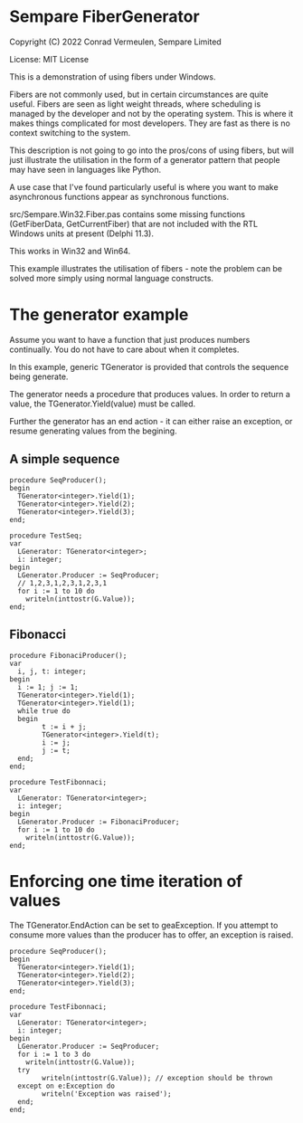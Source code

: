 # Sempare FiberGenerator

Copyright (C) 2022 Conrad Vermeulen, Sempare Limited

License: MIT License

This is a demonstration of using fibers under Windows.

Fibers are not commonly used, but in certain circumstances are quite useful. Fibers are seen as light weight threads,
where scheduling is managed by the developer and not by the operating system. This is where it makes things complicated for most developers.
They are fast as there is no context switching to the system.

This description is not going to go into the pros/cons of using fibers, but will just illustrate the utilisation in the form of
a generator pattern that people may have seen in languages like Python.

A use case that I've found particularly useful is where you want to make asynchronous functions appear as synchronous functions.

src/Sempare.Win32.Fiber.pas contains some missing functions (GetFiberData, GetCurrentFiber) that are not included with the RTL Windows units at present (Delphi 11.3).

This works in Win32 and Win64.

This example illustrates the utilisation of fibers - note the problem can be solved more simply using normal language constructs.

# The generator example

Assume you want to have a function that just produces numbers continually. You do not have to care about when it completes.

In this example, generic TGenerator<T> is provided that controls the sequence being generate.

The generator needs a procedure that produces values. In order to return a value, the TGenerator<T>.Yield(value) must be called.

Further the generator has an end action - it can either raise an exception, or resume generating values from the begining.

## A simple sequence

```
procedure SeqProducer();
begin
  TGenerator<integer>.Yield(1);
  TGenerator<integer>.Yield(2);
  TGenerator<integer>.Yield(3);
end;

procedure TestSeq;
var
  LGenerator: TGenerator<integer>;
  i: integer;
begin
  LGenerator.Producer := SeqProducer;
  // 1,2,3,1,2,3,1,2,3,1
  for i := 1 to 10 do
    writeln(inttostr(G.Value));
end;
```


## Fibonacci

```
procedure FibonaciProducer();
var
  i, j, t: integer;
begin
  i := 1; j := 1;
  TGenerator<integer>.Yield(1);
  TGenerator<integer>.Yield(1);
  while true do
  begin
        t := i + j;
        TGenerator<integer>.Yield(t);
        i := j;
        j := t;
  end;
end;

procedure TestFibonnaci;
var
  LGenerator: TGenerator<integer>;
  i: integer;
begin
  LGenerator.Producer := FibonaciProducer;
  for i := 1 to 10 do
    writeln(inttostr(G.Value));
end;
```

# Enforcing one time iteration of values

The TGenerator<T>.EndAction can be set to geaException. If you attempt to consume more values than the producer has to offer, an exception is raised.


```
procedure SeqProducer();
begin
  TGenerator<integer>.Yield(1);
  TGenerator<integer>.Yield(2);
  TGenerator<integer>.Yield(3);
end;

procedure TestFibonnaci;
var
  LGenerator: TGenerator<integer>;
  i: integer;
begin
  LGenerator.Producer := SeqProducer;
  for i := 1 to 3 do
    writeln(inttostr(G.Value));
  try
        writeln(inttostr(G.Value)); // exception should be thrown
  except on e:Exception do
        writeln('Exception was raised');
  end;
end;
```
